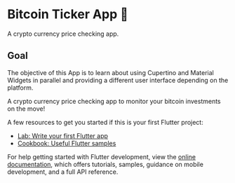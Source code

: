 # Bitcoin Ticker App 🤑

A crypto currency price checking app.

## Goal

The objective of this App is to learn about using Cupertino and Material Widgets in parallel and providing a different user interface depending on the platform. 

A crypto currency price checking app to monitor your bitcoin investments on the move!

A few resources to get you started if this is your first Flutter project:

- [Lab: Write your first Flutter app](https://docs.flutter.dev/get-started/codelab)
- [Cookbook: Useful Flutter samples](https://docs.flutter.dev/cookbook)

For help getting started with Flutter development, view the
[online documentation](https://docs.flutter.dev/), which offers tutorials,
samples, guidance on mobile development, and a full API reference.
